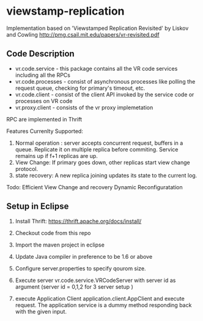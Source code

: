 viewstamp-replication
=====================
Implementation based on 'Viewstamped Replication Revisited' by Liskov and Cowling http://pmg.csail.mit.edu/papers/vr-revisited.pdf


Code Description
-----------------

* vr.code.service -  this package contains all the VR code services including all the RPCs
* vr.code.processes - consist of asynchronous processes like polling the request queue, checking for primary's timeout, etc.
* vr.code.client - consist of the client API invoked by the service code or processes on VR code
* vr.proxy.client - consists of the vr proxy implemetation

RPC are implemented in Thrift

Features Currenlty Supported:

1. Normal operation : server accepts concurrent request, buffers in a queue. Replicate it on multiple replica before commiting. Service remains up if f+1 replicas are up.
2. View Change: If primary goes down, other replicas start view change protocol.
3. state recovery: A new replica joining updates its state to the current log.

Todo:
Efficient View Change and recovery
Dynamic Reconfiguratation 

Setup in Eclipse
-----------------
1. Install Thrift:
https://thrift.apache.org/docs/install/

2. Checkout code from this repo
3. Import the maven project in eclipse
4. Update Java compiler in preference to be 1.6 or above
5. Configure server.properties to specify qourom size.
6. Execute server vr.code.service.VRCodeServer with server id as argument (server id = 0,1,2 for 3 server setup )
7. execute Application Client application.client.AppClient and execute request. The application service is a dummy method responding back with the given input.




